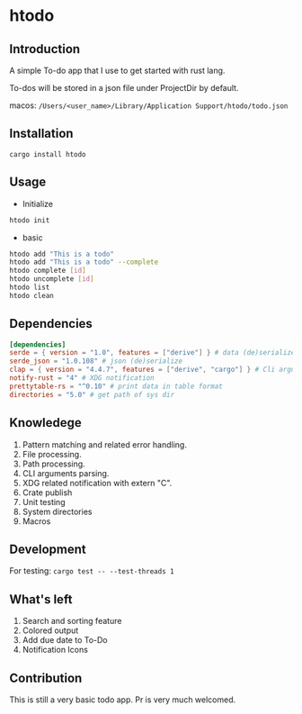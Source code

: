 # htodo

## Introduction

A simple To-do app that I use to get started with rust lang.

To-dos will be stored in a json file under ProjectDir by default.

macos: `/Users/<user_name>/Library/Application Support/htodo/todo.json`

## Installation

`cargo install htodo`

## Usage

* Initialize

```bash
htodo init
```

* basic
```bash
htodo add "This is a todo"
htodo add "This is a todo" --complete
htodo complete [id]
htodo uncomplete [id]
htodo list
htodo clean
```

## Dependencies

```toml
[dependencies]
serde = { version = "1.0", features = ["derive"] } # data (de)serialize
serde_json = "1.0.108" # json (de)serialize
clap = { version = "4.4.7", features = ["derive", "cargo"] } # Cli argument parser
notify-rust = "4" # XDG notification
prettytable-rs = "^0.10" # print data in table format
directories = "5.0" # get path of sys dir
```

## Knowledege
1. Pattern matching and related error handling.
2. File processing.
3. Path processing.
4. CLI arguments parsing.
5. XDG related notification with extern "C".
6. Crate publish
7. Unit testing
8. System directories
9. Macros


## Development

For testing:
`cargo test -- --test-threads 1`


## What's left
1. Search and sorting feature
2. Colored output
3. Add due date to To-Do
4. Notification Icons


## Contribution
This is still a very basic todo app.
Pr is very much welcomed.

